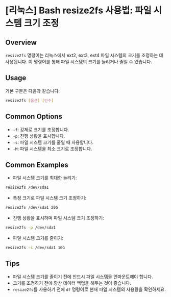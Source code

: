 # [리눅스] Bash resize2fs 사용법: 파일 시스템 크기 조정

## Overview
`resize2fs` 명령어는 리눅스에서 ext2, ext3, ext4 파일 시스템의 크기를 조정하는 데 사용됩니다. 이 명령어를 통해 파일 시스템의 크기를 늘리거나 줄일 수 있습니다.

## Usage
기본 구문은 다음과 같습니다:

```bash
resize2fs [옵션] [인수]
```

## Common Options
- `-f`: 강제로 크기를 조정합니다.
- `-p`: 진행 상황을 표시합니다.
- `-s`: 파일 시스템 크기를 줄일 때 사용합니다.
- `-M`: 파일 시스템을 최소 크기로 조정합니다.

## Common Examples
- 파일 시스템 크기를 최대한 늘리기:
```bash
resize2fs /dev/sda1
```

- 특정 크기로 파일 시스템 크기 조정하기:
```bash
resize2fs /dev/sda1 20G
```

- 진행 상황을 표시하며 파일 시스템 크기 조정하기:
```bash
resize2fs -p /dev/sda1
```

- 파일 시스템 크기를 줄이기:
```bash
resize2fs -s /dev/sda1 10G
```

## Tips
- 파일 시스템 크기를 줄이기 전에 반드시 파일 시스템을 언마운트해야 합니다.
- 크기를 조정하기 전에 항상 데이터 백업을 해두는 것이 좋습니다.
- `resize2fs`를 사용하기 전에 `df` 명령어로 현재 파일 시스템의 사용량을 확인하세요.